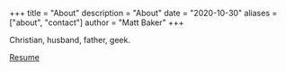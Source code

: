 +++
title = "About"
description = "About"
date = "2020-10-30"
aliases = ["about", "contact"]
author = "Matt Baker"
+++

Christian, husband, father, geek.

[Resume](./MattBaker_Resume_2019.pdf)